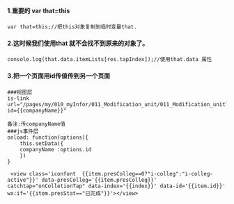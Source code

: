 #### 1.重要的 var that=this 

```
var that=this;//把this对象复制到临时变量that.
```
#### 2.这时候我们使用that 就不会找不到原来的对象了。

```
console.log(that.data.itemLists[res.tapIndex]);//使用that.data 属性
```
#### 3.把一个页面用id传值传到另一个页面

```
###视图层
is-link url="/pages/my/010_myInfor/011_Modification_unit/011_Modification_unit?id={{companyName}}"

备注:传companyName值
###js事件层
onload: function(options){
    this.setData({
    companyName :options.id
    })
}
```

```
 <view class='iconfont  {{item.presColleg==0?"i-colleg":"i-colleg-active"}}' data-presColleg='{{item.presColleg}}' catchtap="onColletionTap" data-index='{{index}}' data-id='{{item.id}}' wx:if='{{item.presStat=="已完成"}}'></view>
```
